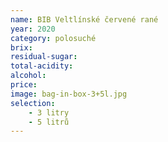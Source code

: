 ```yaml
---
name: BIB Veltlínské červené rané 
year: 2020 
category: polosuché
brix: 
residual-sugar: 
total-acidity: 
alcohol: 
price: 
image: bag-in-box-3+5l.jpg
selection:
    - 3 litry
    - 5 litrů
---
```




